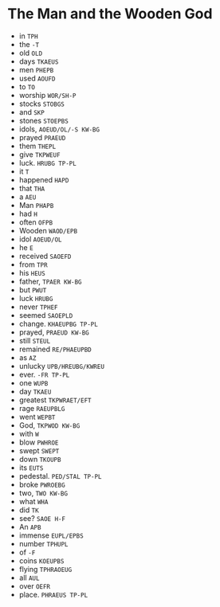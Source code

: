 # The Man and the Wooden God

* in `TPH`
* the `-T`
* old `OLD`
* days `TKAEUS`
* men `PHEPB`
* used `AOUFD`
* to `TO`
* worship `WOR/SH-P`
* stocks `STOBGS`
* and `SKP`
* stones `STOEPBS`
* idols, `AOEUD/OL/-S KW-BG`
* prayed `PRAEUD`
* them `THEPL`
* give `TKPWEUF`
* luck. `HRUBG TP-PL`
* it `T`
* happened `HAPD`
* that `THA`
* a `AEU`
* Man `PHAPB`
* had `H`
* often `OFPB`
* Wooden `WAOD/EPB`
* idol `AOEUD/OL`
* he `E`
* received `SAOEFD`
* from `TPR`
* his `HEUS`
* father, `TPAER KW-BG`
* but `PWUT`
* luck `HRUBG`
* never `TPHEF`
* seemed `SAOEPLD`
* change. `KHAEUPBG TP-PL`
* prayed, `PRAEUD KW-BG`
* still `STEUL`
* remained `RE/PHAEUPBD`
* as `AZ`
* unlucky `UPB/HREUBG/KWREU`
* ever. `-FR TP-PL`
* one `WUPB`
* day `TKAEU`
* greatest `TKPWRAET/EFT`
* rage `RAEUPBLG`
* went `WEPBT`
* God, `TKPWOD KW-BG`
* with `W`
* blow `PWHROE`
* swept `SWEPT`
* down `TKOUPB`
* its `EUTS`
* pedestal. `PED/STAL TP-PL`
* broke `PWROEBG`
* two, `TWO KW-BG`
* what `WHA`
* did `TK`
* see? `SAOE H-F`
* An `APB`
* immense `EUPL/EPBS`
* number `TPHUPL`
* of `-F`
* coins `KOEUPBS`
* flying `TPHRAOEUG`
* all `AUL`
* over `OEFR`
* place. `PHRAEUS TP-PL`
